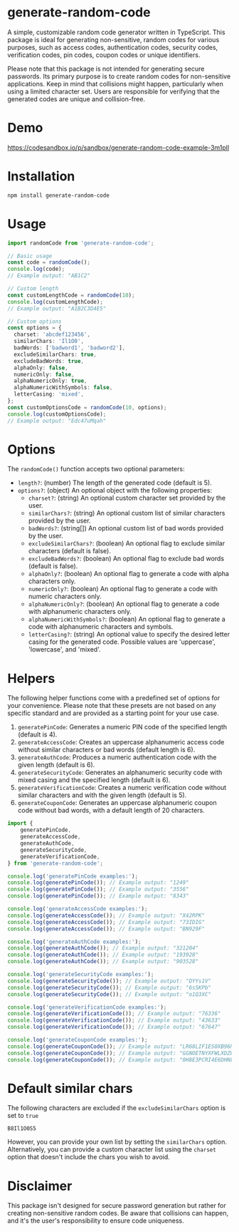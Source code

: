 # generate-random-code

A simple, customizable random code generator written in TypeScript. This package is ideal for 
generating non-sensitive, random codes for various purposes, such as access codes, authentication codes, 
security codes, verification codes, pin codes, coupon codes or unique identifiers.

Please note that this package is not intended for generating secure passwords. Its primary purpose
is to create random codes for non-sensitive applications. Keep in mind that collisions might happen,
particularly when using a limited character set. Users are responsible for verifying that the generated
codes are unique and collision-free.

# Demo
https://codesandbox.io/p/sandbox/generate-random-code-example-3m1pll

# Installation

```bash
npm install generate-random-code
```

# Usage

```typescript
import randomCode from 'generate-random-code';

// Basic usage
const code = randomCode();
console.log(code); 
// Example output: "AB1C2"

// Custom length
const customLengthCode = randomCode(10);
console.log(customLengthCode); 
// Example output: "A1B2C3D4E5"

// Custom options
const options = {
  charset: 'abcdef123456',
  similarChars: 'Il1O0',
  badWords: ['badword1', 'badword2'],
  excludeSimilarChars: true,
  excludeBadWords: true,
  alphaOnly: false,
  numericOnly: false,
  alphaNumericOnly: true,
  alphaNumericWithSymbols: false,
  letterCasing: 'mixed',
};
const customOptionsCode = randomCode(10, options);
console.log(customOptionsCode); 
// Example output: "Edc47uMqah"
```

# Options
The `randomCode()` function accepts two optional parameters:

- `length?`: (number) The length of the generated code (default is 5).
- `options?`: (object) An optional object with the following properties:
  - `charset?`: (string) An optional custom character set provided by the user.
  - `similarChars?`: (string) An optional custom list of similar characters provided by the user.
  - `badWords?`: (string[]) An optional custom list of bad words provided by the user.
  - `excludeSimilarChars?`: (boolean) An optional flag to exclude similar characters (default is false).
  - `excludeBadWords?`: (boolean) An optional flag to exclude bad words (default is false).
  - `alphaOnly?`: (boolean) An optional flag to generate a code with alpha characters only.
  - `numericOnly?`: (boolean) An optional flag to generate a code with numeric characters only.
  - `alphaNumericOnly?`: (boolean) An optional flag to generate a code with alphanumeric characters only.
  - `alphaNumericWithSymbols?`: (boolean) An optional flag to generate a code with alphanumeric characters and symbols.
  - `letterCasing?`: (string) An optional value to specify the desired letter casing for the generated code. Possible values are 'uppercase', 'lowercase', and 'mixed'.

# Helpers
The following helper functions come with a predefined set of options for your convenience. 
Please note that these presets are not based on any specific standard and are provided as a starting point for your use case.

1. `generatePinCode`: Generates a numeric PIN code of the specified length (default is 4).
2. `generateAccessCode`: Creates an uppercase alphanumeric access code without similar characters or bad words (default length is 6).
3. `generateAuthCode`: Produces a numeric authentication code with the given length (default is 6).
4. `generateSecurityCode`: Generates an alphanumeric security code with mixed casing and the specified length (default is 6).
5. `generateVerificationCode`: Creates a numeric verification code without similar characters and with the given length (default is 5).
5. `generateCouponCode`: Generates an uppercase alphanumeric coupon code without bad words, with a default length of 20 characters.

```typescript
import {
    generatePinCode,
    generateAccessCode,
    generateAuthCode,
    generateSecurityCode,
    generateVerificationCode,
} from 'generate-random-code';

console.log('generatePinCode examples:');
console.log(generatePinCode()); // Example output: "1249"
console.log(generatePinCode()); // Example output: "3556"
console.log(generatePinCode()); // Example output: "8343"

console.log('generateAccessCode examples:');
console.log(generateAccessCode()); // Example output: "X42RPK"
console.log(generateAccessCode()); // Example output: "73IDIG"
console.log(generateAccessCode()); // Example output: "BN929F"

console.log('generateAuthCode examples:');
console.log(generateAuthCode()); // Example output: "321204"
console.log(generateAuthCode()); // Example output: "193928"
console.log(generateAuthCode()); // Example output: "903528"

console.log('generateSecurityCode examples:');
console.log(generateSecurityCode()); // Example output: "DYYs1V"
console.log(generateSecurityCode()); // Example output: "6s5KPb"
console.log(generateSecurityCode()); // Example output: "o1Q3XC"

console.log('generateVerificationCode examples:');
console.log(generateVerificationCode()); // Example output: "76336"
console.log(generateVerificationCode()); // Example output: "43633"
console.log(generateVerificationCode()); // Example output: "67647"

console.log('generateCouponCode examples:');
console.log(generateCouponCode()); // Example output: "LR68LIF1ES0XB96NM1DZ"
console.log(generateCouponCode()); // Example output: "GGNOETNYXFWLXDZW1AS1"
console.log(generateCouponCode()); // Example output: "0H8E3PCRI4E6DHNL9D35"
```

# Default similar chars
The following characters are excluded if the `excludeSimilarChars` option is set to `true`
```
B8Il1O0S5
```
However, you can provide your own list by setting the `similarChars` option.
Alternatively, you can provide a custom character list using the `charset` option that 
doesn't include the chars you wish to avoid.

# Disclaimer
This package isn't designed for secure password generation but rather for creating 
non-sensitive random codes. Be aware that collisions can happen, and it's the 
user's responsibility to ensure code uniqueness.